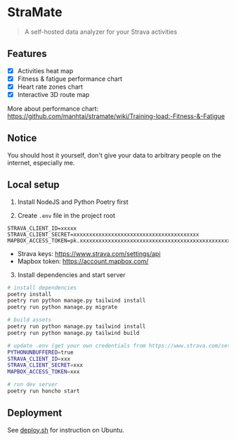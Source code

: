 # StraMate

> A self-hosted data analyzer for your Strava activities

## Features

- [x] Activities heat map
- [x] Fitness & fatigue performance chart
- [x] Heart rate zones chart
- [x] Interactive 3D route map

More about performance chart: https://github.com/manhtai/stramate/wiki/Training-load:-Fitness-&-Fatigue

## Notice

You should host it yourself, don't give your data to arbitrary people on the internet, especially me.

## Local setup

1. Install NodeJS and Python Poetry first

2. Create `.env` file in the project root

```
STRAVA_CLIENT_ID=xxxxx
STRAVA_CLIENT_SECRET=xxxxxxxxxxxxxxxxxxxxxxxxxxxxxxxxxxxxxxxx
MAPBOX_ACCESS_TOKEN=pk.xxxxxxxxxxxxxxxxxxxxxxxxxxxxxxxxxxxxxxxxxxxxxxxxxxxxxxxxxxxxxxxxxxxxxxxxxxxxxxxxxxxxxx
```

- Strava keys: https://www.strava.com/settings/api
- Mapbox token: https://account.mapbox.com/


3. Install dependencies and start server

```sh
# install dependencies
poetry install
poetry run python manage.py tailwind install
poetry run python manage.py migrate

# build assets
poetry run python manage.py tailwind install
poetry run python manage.py tailwind build

# update .env (get your own credentials from https://www.strava.com/settings/api)
PYTHONUNBUFFERED=true
STRAVA_CLIENT_ID=xxx
STRAVA_CLIENT_SECRET=xxx
MAPBOX_ACCESS_TOKEN=xxx

# run dev server
poetry run honcho start
```


## Deployment

See [deploy.sh](./deploy.sh) for instruction on Ubuntu.
